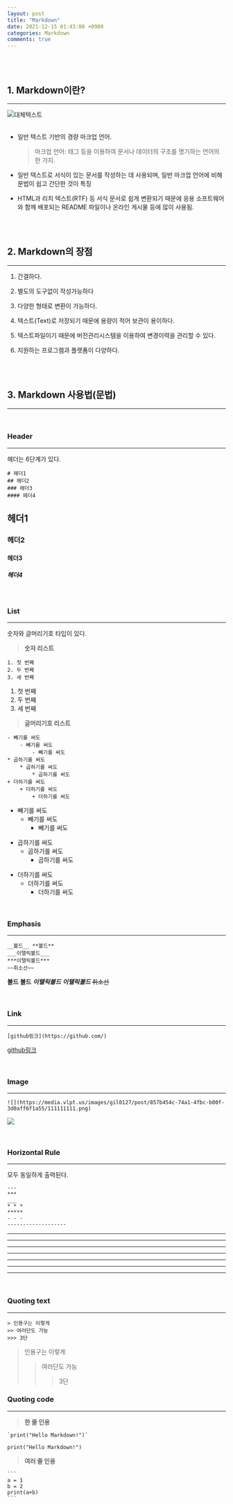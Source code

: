 ```yaml
---
layout: post
title: "Markdown"
date: 2021-12-15 01:43:00 +0900
categories: Markdown
comments: true
---
```


<br>
<br>

## **1. Markdown이란?**
---
![대체텍스트](https://upload.wikimedia.org/wikipedia/commons/thumb/4/48/Markdown-mark.svg/1200px-Markdown-mark.svg.png)
<br>
<br>


*  일반 텍스트 기반의 경량 마크업 언어. 
    > 마크업 언어:  태그 등을 이용하여 문서나 데이터의 구조를 명기하는 언어의 한 가지.

* 일반 텍스트로 서식이 있는 문서를 작성하는 데 사용되며, 일반 마크업 언어에 비해 문법이 쉽고 간단한 것이 특징

* HTML과 리치 텍스트(RTF) 등 서식 문서로 쉽게 변환되기 때문에 응용 소프트웨어와 함께 배포되는 README 파일이나 온라인 게시물 등에 많이 사용됨.

<br>
<br>

## **2. Markdown의 장점**
---   

1. 간결하다.

2. 별도의 도구없이 작성가능하다

3. 다양한 형태로 변환이 가능하다.

4. 텍스트(Text)로 저장되기 때문에 용량이 적어 보관이 용이하다.

5. 텍스트파일이기 때문에 버전관리시스템을 이용하여 변경이력을 관리할 수 있다.

6. 지원하는 프로그램과 플랫폼이 다양하다.

<br>
<br>


## **3. Markdown 사용법(문법)**
---

<br>

### Header
---
헤더는 6단계가 있다.
```
# 헤더1
## 헤더2
### 헤더3
#### 헤더4
```

## 헤더1
### 헤더2
#### 헤더3
##### 헤더4

<br>

### List
---
숫자와 글머리기호 타입이 있다.
> **숫자 리스트**
```
1. 첫 번째
2. 두 번째
3. 세 번째
```
1. 첫 번째
2. 두 번째
3. 세 번째

> **글머리기호 리스트**
```
- 빼기를 써도
    - 빼기를 써도
        - 빼기를 써도
* 곱하기를 써도
    * 곱하기를 써도
        * 곱하기를 써도
+ 더하기를 써도
    + 더하기를 써도
        + 더하기를 써도
```
- 빼기를 써도
    - 빼기를 써도
        - 빼기를 써도
* 곱하기를 써도
    * 곱하기를 써도
        * 곱하기를 써도
+ 더하기를 써도
    + 더하기를 써도
        + 더하기를 써도

<br>

### Emphasis
---
```
__볼드__ **볼드**
___이탤릭볼드___
***이탤릭볼드***
~~취소선~~
```
__볼드__ **볼드**
___이탤릭볼드___
***이탤릭볼드***
~~취소선~~

<br>

### Link
---
```
[github링크](https://github.com/)
```
[github링크](https://github.com/)

<br>

### Image
---
```
![](https://media.vlpt.us/images/gil0127/post/857b454c-74a1-4fbc-b00f-3d0aff6f1a55/111111111.png)
```
![](https://media.vlpt.us/images/gil0127/post/857b454c-74a1-4fbc-b00f-3d0aff6f1a55/111111111.png)

<br>

### Horizontal Rule
---
모두 동일하게 출력된다.
```
---
***
___
* * *
*****
- - -
-------------------
```
---
***
___
* * *
*****
- - -
-------------------

<br>

### Quoting text
---
```
> 인용구는 이렇게
>> 여러단도 가능
>>> 3단
```
> 인용구는 이렇게
>> 여러단도 가능
>>> 3단

### Quoting code
---
> **한 줄 인용**
```
`print("Hello Markdown!")`
```
`print("Hello Markdown!")`

> **여러 줄 인용**

    ```
    a = 1
    b = 2
    print(a+b)
    ```
